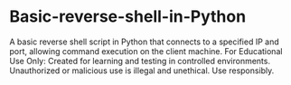 # Basic-reverse-shell-in-Python
A basic reverse shell script in Python that connects to a specified IP and port, allowing command execution on the client machine.  For Educational Use Only: Created for learning and testing in controlled environments. Unauthorized or malicious use is illegal and unethical. Use responsibly.
